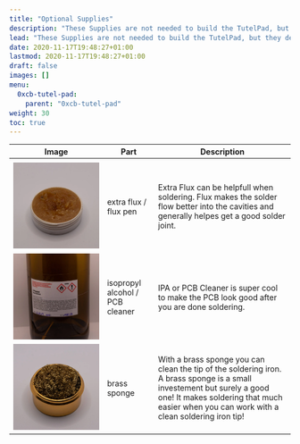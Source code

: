```yaml
---
title: "Optional Supplies"
description: "These Supplies are not needed to build the TutelPad, but they definitely help!"
lead: "These Supplies are not needed to build the TutelPad, but they definitely help!"
date: 2020-11-17T19:48:27+01:00
lastmod: 2020-11-17T19:48:27+01:00
draft: false
images: []
menu:
  0xcb-tutel-pad:
    parent: "0xcb-tutel-pad"
weight: 30
toc: true
---
```


| Image                              | Part                            | Description                                                                                                                                                                                                          |
| ---------------------------------- | ------------------------------- | -------------------------------------------------------------------------------------------------------------------------------------------------------------------------------------------------------------------- |
|                                    |                                 |                                                                                                                                                                                                                      |
| ![flux](flux.webp)                 | extra flux / flux pen           | Extra Flux can be helpfull when soldering. Flux makes the solder flow better into the cavities and generally helpes get a good solder joint.                                                                         |
| ![iso](iso.webp)                   | isopropyl alcohol / PCB cleaner | IPA or PCB Cleaner is super cool to make the PCB look good after you are done soldering.                                                                                                                             |
| ![brass-sponge](brass-sponge.webp) | brass sponge                    | With a brass sponge you can clean the tip of the soldering iron. A brass sponge is a small investement but surely a good one! It makes soldering that much easier when you can work with a clean soldering iron tip! |